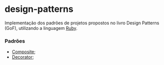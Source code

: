 # design-patterns

Implementação dos padrões de projetos propostos no livro Design Patterns (GoF), utilizando a linguagem [Ruby](https://www.ruby-lang.org/).
### Padrões
- [Composite](composite/composite.md);
- [Decorator](decorator/decorator.md);